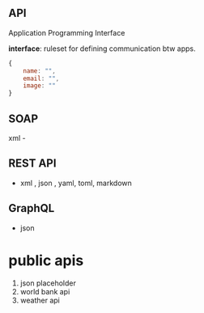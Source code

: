 ## API
Application Programming Interface 

__interface__: ruleset for defining communication btw apps.

```javascript
{
    name: "",
    email: "",
    image: ""
}
```
## SOAP 
xml - 

## REST API
- xml , json , yaml, toml, markdown


## GraphQL
- json 

#  public apis
1. json placeholder
2. world bank api
3. weather api